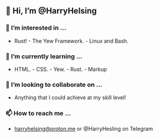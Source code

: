 ## 👋 Hi, I’m @HarryHelsing
### 👀 I’m interested in ...
- Rust! - The Yew Framework. - Linux and Bash.
### 🌱 I’m currently learning ...
- HTML. - CSS. - Yew. - Rust. - Markup
### 💞️ I’m looking to collaborate on ...
- Anything that I could achieve at my skill level!
### 📫 How to reach me ...
- harryhelsing@proton.me or @HarryHesling on Telegram

<!---
HarryHelsing/HarryHelsing is a ✨ special ✨ repository because its `README.md` (this file) appears on your GitHub profile.
You can click the Preview link to take a look at your changes.
--->
